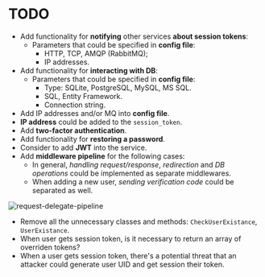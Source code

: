 # TODO 

- Add functionality for **notifying** other services **about session tokens**: 
    - Parameters that could be specified in **config file**:
        - HTTP, TCP, AMQP (RabbitMQ);
        - IP addresses.
- Add functionality for **interacting with DB**:
    - Parameters that could be specified in **config file**:
        - Type: SQLite, PostgreSQL, MySQL, MS SQL.
        - SQL, Entity Framework.
        - Connection string.
- Add IP addresses and/or MQ into **config file**.
- **IP address** could be added to the `session_token`.
- Add **two-factor authentication**.
- Add functionality for **restoring a password**.
- Consider to add **JWT** into the service.
- Add **middleware pipeline** for the following cases:
    - In general, *handling request/response*, *redirection* and *DB operations* could be implemented as separate middlewares.
    - When adding a new user, *sending verification code* could be separated as well.

![request-delegate-pipeline](https://learn.microsoft.com/en-us/aspnet/core/fundamentals/middleware/index/_static/request-delegate-pipeline.png?view=aspnetcore-3.1)

- Remove all the unnecessary classes and methods: `CheckUserExistance`, `UserExistance`.
- When user gets session token, is it necessary to return an array of overriden tokens?
- When a user gets session token, there's a potential threat that an attacker could generate user UID and get session their token.
